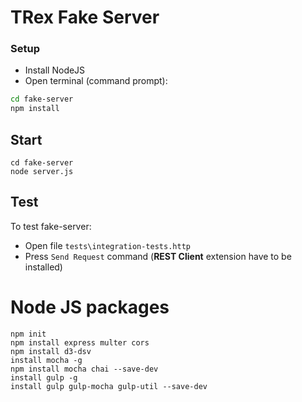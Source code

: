 # TRex Fake Server

### Setup

* Install NodeJS
* Open terminal (command prompt):
```sh
cd fake-server
npm install
```

## Start

```
cd fake-server
node server.js
```

## Test

To test fake-server:

- Open file `tests\integration-tests.http`
- Press `Send Request` command (**REST Client** extension have to be installed)

# Node JS packages

```
npm init
npm install express multer cors
npm install d3-dsv
install mocha -g
npm install mocha chai --save-dev 
install gulp -g
install gulp gulp-mocha gulp-util --save-dev 
```